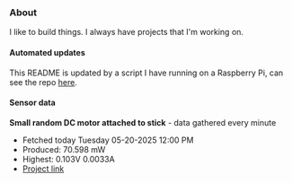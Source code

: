### About
I like to build things. I always have projects that I'm working on.

#### Automated updates
This README is updated by a script I have running on a Raspberry Pi, can see the repo [here](https://github.com/jdc-cunningham/raspi-git-repo-updater).

#### Sensor data


**Small random DC motor attached to stick** - data gathered every minute
- Fetched today Tuesday 05-20-2025 12:00 PM
- Produced: 70.598 mW
- Highest: 0.103V 0.0033A
- [Project link](https://github.com/jdc-cunningham/turbine-raspi)